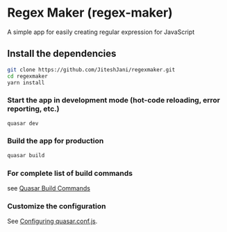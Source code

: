 # Regex Maker (regex-maker)

A simple app for easily creating regular expression for JavaScript

## Install the dependencies
```bash
git clone https://github.com/JiteshJani/regexmaker.git
cd regexmaker
yarn install
```

### Start the app in development mode (hot-code reloading, error reporting, etc.)
```bash
quasar dev
```


### Build the app for production
```bash
quasar build
```

### For complete list of build commands
see [Quasar Build Commands](https://quasar.dev/quasar-cli/cli-documentation/build-commands)

### Customize the configuration
See [Configuring quasar.conf.js](https://quasar.dev/quasar-cli/quasar-conf-js).
